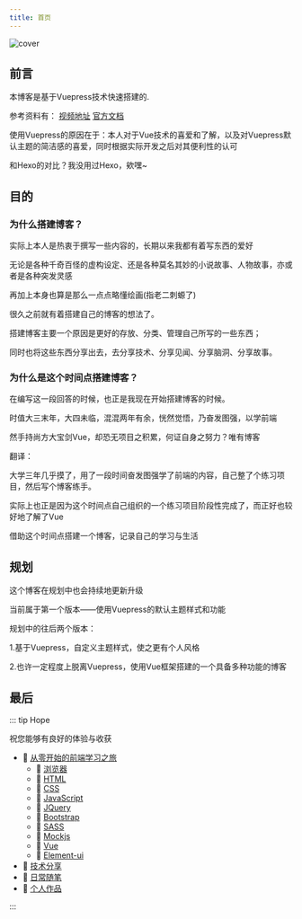```yaml
---
title: 首页
---
```

<img :src="$withBase('/assets/img/AboutMeCover1.jpg')" alt="cover">

## 前言

本博客是基于Vuepress技术快速搭建的.

参考资料有： [视频地址](https://www.bilibili.com/video/BV1vb411m7NY?p=1)   [官方文档](https://v1.vuepress.vuejs.org/zh/)

使用Vuepress的原因在于：本人对于Vue技术的喜爱和了解，以及对Vuepress默认主题的简洁感的喜爱，同时根据实际开发之后对其便利性的认可

和Hexo的对比？我没用过Hexo，欸嘿~

## 目的

### 为什么搭建博客？

实际上本人是热衷于撰写一些内容的，长期以来我都有着写东西的爱好

无论是各种千奇百怪的虚构设定、还是各种莫名其妙的小说故事、人物故事，亦或者是各种突发灵感

再加上本身也算是那么一点点略懂绘画(指老二刺螈了)

很久之前就有着搭建自己的博客的想法了。

搭建博客主要一个原因是更好的存放、分类、管理自己所写的一些东西；

同时也将这些东西分享出去，去分享技术、分享见闻、分享脑洞、分享故事。

### 为什么是这个时间点搭建博客？

在编写这一段回答的时候，也正是我现在开始搭建博客的时候。

时值大三末年，大四未临，混混两年有余，恍然觉悟，乃奋发图强，以学前端

然手持尚方大宝剑Vue，却恐无项目之积累，何证自身之努力？唯有博客

翻译：

大学三年几乎摸了，用了一段时间奋发图强学了前端的内容，自己整了个练习项目，然后写个博客练手。

实际上也正是因为这个时间点自己组织的一个练习项目阶段性完成了，而正好也较好地了解了Vue

借助这个时间点搭建一个博客，记录自己的学习与生活

## 规划

这个博客在规划中也会持续地更新升级

当前属于第一个版本——使用Vuepress的默认主题样式和功能

规划中的往后两个版本：

1.基于Vuepress，自定义主题样式，使之更有个人风格

2.也许一定程度上脱离Vuepress，使用Vue框架搭建的一个具备多种功能的博客

## 最后

::: tip Hope

祝您能够有良好的体验与收获

- :link: [从零开始的前端学习之旅](/guide/fornt-end-learn/)
  - :link: [浏览器](/guide/fornt-end-learn/base/browser/)
  - :link: [HTML](/guide/fornt-end-learn/base/HTML/)
  - :link: [CSS](/guide/fornt-end-learn/base/CSS/)
  - :link: [JavaScript](/guide/fornt-end-learn/base/JavaScript/)
  - :link: [JQuery](/guide/fornt-end-learn/promote/JQuery/)
  - :link: [Bootstrap](/guide/fornt-end-learn/promote/Bootstrap/)
  - :link: [SASS](/guide/fornt-end-learn/promote/SASS/)
  - :link: [Mockjs](/guide/fornt-end-learn/promote/Mockjs/)
  - :link: [Vue](/guide/fornt-end-learn/advanced/Vue)
  - :link: [Element-ui](/guide/fornt-end-learn/advanced/Element-ui)
- :link: [技术分享](/guide/technical-docs/)
- :link: [日常随笔](/guide/informal-essay/)
- :link: [个人作品](/guide/personal-works/)

:::
